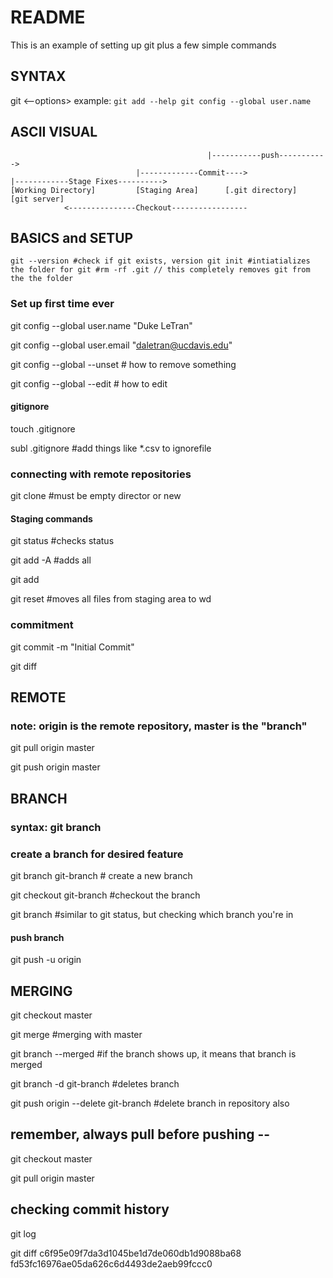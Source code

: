 # README #
This is an example of setting up git plus a few simple commands

[video]:https://www.youtube.com/watch?v=HVsySz-h9r4

## SYNTAX ##
git <verb> <--options> <args>
example:
`git add --help
git config --global user.name`

## ASCII VISUAL ##
```
                                            |-----------push----------->
                            |-------------Commit---->	
|------------Stage Fixes---------->
[Working Directory]         [Staging Area]      [.git directory]   [git server]
            <---------------Checkout-----------------
```


## BASICS and SETUP
`git --version #check if git exists, version
git init #intiatializes the folder for git
#rm -rf .git // this completely removes git from the the folder`

### Set up first time ever
git config --global user.name "Duke LeTran"

git config --global user.email "daletran@ucdavis.edu"

git config --global --unset <variable> # how to remove something

git config --global --edit <variable> # how to edit


#### gitignore

touch .gitignore

subl .gitignore #add things like *.csv to ignorefile

### connecting with remote repositories
git clone <url> <where-to-clone> #must be empty director or new

#### Staging commands

git status #checks status

git add -A #adds all

git add <file-name>

git reset #moves all files from staging area to wd

### commitment

git commit -m "Initial Commit"

git diff 

## REMOTE

### note: origin is the remote repository, master is the "branch"

git pull origin master

git push origin master

## BRANCH

### syntax: git branch <descriptive-branch-name>

### create a branch for desired feature

git branch git-branch # create a new branch

git checkout git-branch #checkout the branch

git branch #similar to git status, but checking which branch you're in

#### push branch

git push -u origin <new-branch>

## MERGING

git checkout master

git merge <name-of-branch> #merging with master

git branch --merged #if the branch shows up, it means that branch is merged

git branch -d git-branch #deletes branch

git push origin --delete git-branch #delete branch in repository also

## remember, always pull before pushing --

git checkout master

git pull origin master

## checking commit history

git log

git diff c6f95e09f7da3d1045be1d7de060db1d9088ba68 fd53fc16976ae05da626c6d4493de2aeb99fccc0







